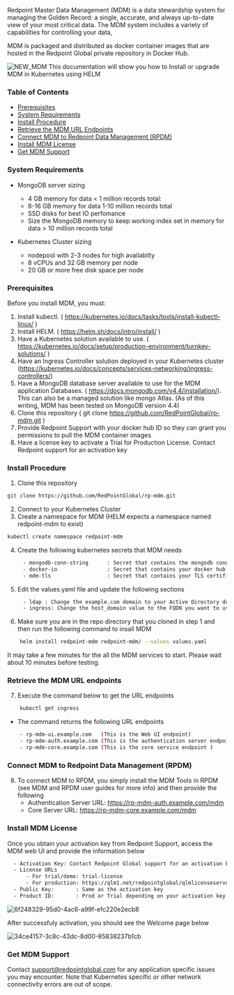 Redpoint Master Data Management (MDM) is a data stewardship system for managing the Golden Record: a single, accurate, and always up-to-date view of your most critical data. The MDM system includes a variety of capabilities for controlling your data,

MDM is packaged and distributed as docker container images that are hosted in the Redpoint Global private repository in Docker Hub.

![NEW_MDM](https://user-images.githubusercontent.com/42842390/157733806-a9c6be0a-1888-4010-8602-dc1e70fd0b22.jpg)
This documentation will show you how to Install or upgrade MDM in Kubernetes using HELM

### Table of Contents

- [Prerequisites ](#prerequisites)
- [System Requirements ](#system-requirements)
- [Install Procedure ](#install-procedure)
- [Retrieve the MDM URL Endpoints ](#retrieve-the-mdm-url-endpoints)
- [Connect MDM to Redpoint Data Management (RPDM)](#connect-mdm-to-redpoint-data-management-(rpdm))
- [Install MDM License](#install-mdm-license)
- [Get MDM Support](#get-mdm-support)

### System Requirements

- MongoDB server sizing
    - 4 GB memory for data < 1 million records total: 
    - 8-16 GB memory for data 1-10 million records total
    - SSD disks for best IO perfomance
    - Size the MongoDB memory to keep working index set in memory for data > 10 million records total

- Kubernetes Cluster sizing
    - nodepool with 2-3 nodes for high availabilty
    - 8 vCPUs and 32 GB memory per node
    - 20 GB or more free disk space per node

### Prerequisites

Before you install MDM, you must:

1. Install kubectl. ( https://kubernetes.io/docs/tasks/tools/install-kubectl-linux/ )
2. Install HELM. ( https://helm.sh/docs/intro/install/ )
3. Have a Kubernetes solution available to use. ( https://kubernetes.io/docs/setup/production-environment/turnkey-solutions/ )
4. Have an Ingress Controller solution deployed in your Kubernetes cluster (https://kubernetes.io/docs/concepts/services-networking/ingress-controllers/)
5. Have a MongoDB database server available to use for the MDM application Databases. ( https://docs.mongodb.com/v4.4/installation/). This can also be a managed solution like mongo Atlas. (As of this writing, MDM has been tested on MongoDB version 4.4)
6. Clone this repository ( git clone https://github.com/RedPointGlobal/rp-mdm.git ) 
7. Provide Redpoint Support with your docker hub ID so they can grant you permissions to pull the MDM container images
8. Have a license key to activate a Trial for Production License. Contact Redpoint support for an activation key

### Install Procedure

1. Clone this repository
```sh
git clone https://github.com/RedPointGlobal/rp-mdm.git
 ```
2. Connect to your Kubernetes Cluster
3. Create a namespace for MDM (HELM expects a namespace named redpoint-mdm to exist)
```sh
kubectl create namespace redpoint-mdm
 ```
4. Create the following kubernetes secrets that MDM needs
```sh
     - mongodb-conn-string      : Secret that contains the mongodb connection string
     - docker-io                : Secret that contains your docker hub credentials
     - mdm-tls                  : Secret that contains your TLS certificate and private key to be used by the Ingress
 ```
5. Edit the values.yaml file and update the following sections
```sh
     - ldap : Change the example.com domain to your Active Directory domain
     - ingress: Change the host_domain value to the FQDN you want to use for your ingress URLs
 ```
6. Make sure you are in the repo directory that you cloned in step 1 and then run the following command to insall MDM
```sh
    helm install redpoint-mdm redpoint-mdm/ --values values.yaml
 ```
It may take a few minutes for the all the MDM services to start. Please wait about 10 minutes before testing.

### Retrieve the MDM URL endpoints
7. Execute the command below to get the URL endpoints 
```sh
    kubectl get ingress
 ```
- The command returns the following URL endpoints
```sh
    - rp-mdm-ui.example.com   (This is the Web UI endpoint)
    - rp-mdm-auth.example.com (This is the authentication server endpoint)
    - rp-mdm-core.example.com (This is the core service endpoint )
 ```  

### Connect MDM to Redpoint Data Management (RPDM)
8. To connect MDM to RPDM, you simply install the MDM Tools in RPDM (see MDM and RPDM user guides for more info) and then provide the following 
    - Authentication Server URL: https://rp-mdm-auth.example.com/mdm
    - Core Server URL: https://rp-mdm-core.example.com/mdm

### Install MDM License
Once you obtain your activation key from Redpoint Support, access the MDM web UI and provide the information below
```sh
  - Activation Key: Contact Redpoint Global support for an activation key
  - License URLs
      - For trial/demo: trial-license
      - For production: https://qlm1.net/redpointglobal/qlmlicenseserver/qlmservice.asmx
  - Public Key:       : Same as the activation key
  - Product ID:       : Prod or Trial depending on your activation key
 ```
![6f248329-95d0-4ac6-a99f-efc220e2ecb8](https://user-images.githubusercontent.com/42842390/157773834-f2fe34ed-afb5-4d5d-af22-2cc898158846.png)

After successfuly activation, you should see the Welcome page below 

![34ce4157-3c8c-43dc-8d00-85838237b1cb](https://user-images.githubusercontent.com/42842390/157773845-a1a972e6-f29b-4a20-a8d3-3560a9f84514.png)


### Get MDM Support 
Contact support@redpointglobal.com for any application specific issues you may encounter. Note that Kubernetes specific or other network connectivity errors are out of scope.
